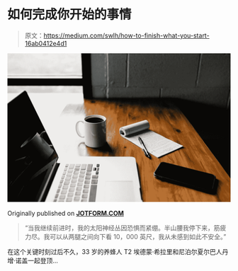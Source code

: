 # 如何完成你开始的事情

> 原文：<https://medium.com/swlh/how-to-finish-what-you-start-16ab0412e4d1>

![](img/d8dc9b44bc1d0b0d029715dc482f9e3e.png)

Originally published on [**JOTFORM.COM**](http://jotform.com)

> “当我继续前进时，我的太阳神经丛因恐惧而紧绷。半山腰我停下来，筋疲力尽。我可以从两腿之间向下看 10，000 英尺，我从未感到如此不安全。”

在这个关键时刻过后不久，33 岁的养蜂人 T2 埃德蒙·希拉里和尼泊尔夏尔巴人丹增·诺盖一起登顶…